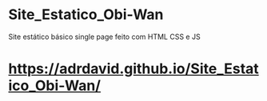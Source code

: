 # Site_Estatico_Obi-Wan
Site estático básico single page feito com HTML CSS e JS
#  https://adrdavid.github.io/Site_Estatico_Obi-Wan/
